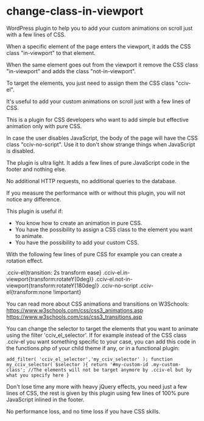 # change-class-in-viewport
WordPress plugin to help you to add your custom animations on scroll just with a few lines of CSS.

When a specific element of the page enters the viewport, it adds the CSS class "in-viewport" to that element.

When the same element goes out from the viewport it remove the CSS class "in-viewport" and adds the class "not-in-viewport".

To target the elements, you just need to assign them the CSS class "cciv-el".

It's useful to add your custom animations on scroll just with a few lines of CSS.

This is a plugin for CSS developers who want to add simple but effective animation only with pure CSS.

In case the user disables JavaScript, the body of the page will have the CSS class "cciv-no-script". Use it to don't show strange things when JavaScript is disabled.

The plugin is ultra light. It adds a few lines of pure JavaScript code in the footer and nothing else.

No additional HTTP requests, no additional queries to the database.

If you measure the performance with or without this plugin, you will not notice any difference.


This plugin is useful if:

- You know how to create an animation in pure CSS.
- You have the possibility to assign a CSS class to the element you want to animate.
- You have the possibility to add your custom CSS.


With the following few lines of pure CSS for example you can create a rotation effect.

.cciv-el{transition: 2s transform ease}
.cciv-el.in-viewport{transform:rotateY(0deg)}
.cciv-el.not-in-viewport{transform:rotateY(180deg)}
.cciv-no-script .cciv-el{transform:none !important}


You can read more about CSS animations and transitions on W3Schools:
https://www.w3schools.com/css/css3_animations.asp
https://www.w3schools.com/css/css3_transitions.asp


You can change the selector to target the elements that you want to animate using the filter 'cciv_el_selector'.
If for example instead of the CSS class .cciv-el you want something specific to your case, you can add this code in the functions.php of your child theme if any, or in a functional plugin:


`
add_filter( 'cciv_el_selector','my_cciv_selector' );
function my_cciv_selector( $selector ){
  return '#my-custom-id .my-custom-class'; //The elements will not be target anymore by .cciv-el but by what you specify here
}
`


Don't lose time any more with heavy jQuery effects, you need just a few lines of CSS, the rest is given by this plugin using few lines of 100% pure JavaScript inlined in the footer.

No performance loss, and no time loss if you have CSS skills.
